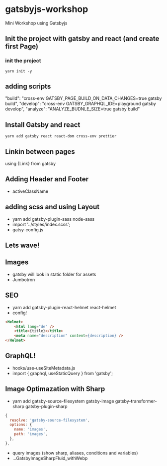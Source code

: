 # gatsbyjs-workshop
Mini Workshop using Gatsbyjs

## Init the project with gatsby and react (and create first Page)

### init the project
`yarn init -y`

## adding scripts
"build": "cross-env GATSBY_PAGE_BUILD_ON_DATA_CHANGES=true gatsby build",
"develop": "cross-env GATSBY_GRAPHQL_IDE=playground gatsby develop",
"analyze": "ANALYZE_BUDNLE_SIZE=true gatsby build"

## Install Gatsby and react
`yarn add gatsby react react-dom cross-env prettier`

## Linkin between pages
using {Link} from gatsby

## Adding Header and Footer
- activeClassName

## adding scss and using Layout
- yarn add gatsby-plugin-sass node-sass
- import '../styles/index.scss';
- gatsy-config.js

## Lets wave!

## Images
- gatsby will look in static folder for assets
- Jumbotron

## SEO
- yarn add gatsby-plugin-react-helmet react-helmet
- config!
```html
<Helmet>
    <html lang="de" />
    <title>{title}</title>
    <meta name="description" content={description} />
</Helmet>
```

## GraphQL!
- hooks/use-useSiteMetadata.js
- import { graphql, useStaticQuery } from 'gatsby';

## Image Optimazation with Sharp
 - yarn add gatsby-source-filesystem gatsby-image gatsby-transformer-sharp gatsby-plugin-sharp
```js
{
  resolve: 'gatsby-source-filesystem',
  options: {
    name: 'images',
    path: 'images',
  },
},
```
- query images (show sharp, aliases, conditions and variables)
- ...GatsbyImageSharpFluid_withWebp
